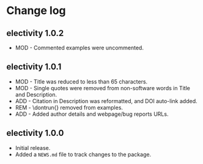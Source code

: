 # Change log

## electivity 1.0.2

- MOD - Commented examples were uncommented.

## electivity 1.0.1

- MOD - Title was reduced to less than 65 characters.
- MOD - Single quotes were removed from non-software words in Title and Description.
- ADD - Citation in Description was reformatted, and DOI auto-link added.
- REM - \dontrun{} removed from examples.
- ADD - Added author details and webpage/bug reports URLs.

## electivity 1.0.0

- Initial release.
- Added a `NEWS.md` file to track changes to the package.
